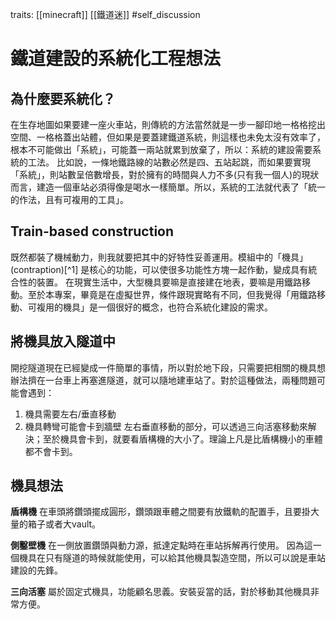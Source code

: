 traits: [[minecraft]] [[鐵道迷]] #self_discussion
# 鐵道建設的系統化工程想法

## 為什麼要系統化？
在生存地圖如果要建一座火車站，則傳統的方法當然就是一步一腳印地一格格挖出空間、一格格蓋出站體，但如果是要蓋建鐵道系統，則這樣也未免太沒有效率了，根本不可能做出「系統」，可能蓋一兩站就累到放棄了，所以：系統的建設需要系統的工法。
比如說，一條地鐵路線的站數必然是四、五站起跳，而如果要實現「系統」，則站數呈倍數增長，對於擁有的時間與人力不多(只有我一個人)的現狀而言，建造一個車站必須得像是喝水一樣簡單。所以，系統的工法就代表了「統一的作法，且有可複用的工具」。
## Train-based construction
既然都裝了機械動力，則我就要把其中的好特性妥善運用。模組中的「機具」(contraption)[^1] 是核心的功能，可以使很多功能性方塊一起作動，變成具有統合性的裝置。
在現實生活中，大型機具要嘛是直接建在地表，要嘛是用鐵路移動。至於本專案，畢竟是在虛擬世界，條件跟現實略有不同，但我覺得「用鐵路移動、可複用的機具」是一個很好的概念，也符合系統化建設的需求。

## 將機具放入隧道中
開挖隧道現在已經變成一件簡單的事情，所以對於地下段，只需要把相關的機具想辦法擠在一台車上再塞進隧道，就可以隨地建車站了。對於這種做法，兩種問題可能會遇到：
1. 機具需要左右/垂直移動
2. 機具轉彎可能會卡到牆壁
左右垂直移動的部分，可以透過三向活塞移動來解決；至於機具會卡到，就要看盾構機的大小了。理論上凡是比盾構機小的車體都不會卡到。

## 機具想法
**盾構機**
在車頭將鑽頭擺成圓形，鑽頭跟車體之間要有放鐵軌的配置手，且要掛大量的箱子或者大vault。

 **側鑿壁機**
 在一側放置鑽頭與動力源，抵達定點時在車站拆解再行使用。
 因為這一個機具在只有隧道的時候就能使用，可以給其他機具製造空間，所以可以說是車站建設的先鋒。

**三向活塞**
屬於固定式機具，功能顧名思義。安裝妥當的話，對於移動其他機具非常方便。